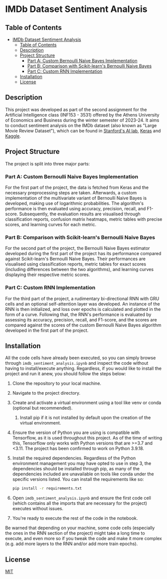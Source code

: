 # IMDb Dataset Sentiment Analysis

## Table of Contents

- [IMDb Dataset Sentiment Analysis](#imdb-dataset-sentiment-analysis)
  - [Table of Contents](#table-of-contents)
  - [Description](#description)
  - [Project Structure](#project-structure)
    - [Part A: Custom Bernoulli Naive Bayes Implementation](#part-a-custom-bernoulli-naive-bayes-implementation)
    - [Part B: Comparison with Scikit-learn's Bernoulli Naive Bayes](#part-b-comparison-with-scikit-learns-bernoulli-naive-bayes)
    - [Part C: Custom RNN Implementation](#part-c-custom-rnn-implementation)
  - [Installation](#installation)
  - [License](#license)

## Description

This project was developed as part of the second assignment for the Artificial Intelligence class (INF153 - 3531) offered by the Athens University of Economics and Business during the winter semester of 2023-24. It aims to conduct sentiment analysis on the IMDb dataset (also known as "Large Movie Review Dataset"), which can be found in [Stanford&#39;s AI lab](https://ai.stanford.edu/~amaas/data/sentiment/), [Keras](https://keras.io/api/datasets/imdb/) and [Kaggle](https://www.kaggle.com/datasets/lakshmi25npathi/imdb-dataset-of-50k-movie-reviews).

## Project Structure

The project is split into three major parts:

### Part A: Custom Bernoulli Naive Bayes Implementation

For the first part of the project, the data is fetched from Keras and the necessary preprocessing steps are taken. Afterwards, a custom implementation of the multivariate variant of Bernoulli Naive Bayes is developed, making use of logarithmic probabilities. The algorithm's performance is then evaluated using accuracy, precision, recall, and F1-score. Subsequently, the evaluation results are visualised through classification reports, confusion matrix heatmaps, metric tables with precise scores, and learning curves for each metric.

### Part B: Comparison with Scikit-learn's Bernoulli Naive Bayes

For the second part of the project, the Bernoulli Naive Bayes estimator developed during the first part of the project has its performance compared against Scikit-learn's Bernoulli Naive Bayes. Their performances are visualised using classification reports, metric tables for exact scores (including differences between the two algorithms), and learning curves displaying their respective metric scores.

### Part C: Custom RNN Implementation

For the third part of the project, a rudimentary bi-directional RNN with GRU cells and an optional self-attention layer was developed. An instance of the RNN is then initialized, and loss over epochs is calculated and plotted in the form of a curve. Following that, the RNN's performance is evaluated by assessing its accuracy, precision, recall, and F1-score, and the scores are compared against the scores of the custom Bernoulli Naive Bayes algorithm developed in the first part of the project.

## Installation

All the code cells have already been executed, so you can simply browse through `imdb_sentiment_analysis.ipynb` and inspect the code without having to install/execute anything. Regardless, if you would like to install the project and run it anew, you should follow the steps below:

1. Clone the repository to your local machine.
2. Navigate to the project directory.
3. Create and activate a virtual environment using a tool like venv or conda (optional but recommended).
   1. Install pip if it is not installed by default upon the creation of the virtual environment.
4. Ensure the version of Python you are using is compatible with Tensorflow, as it is used throughout this project. As of the time of writing this, Tensorflow only works with Python versions that are >=3.7 and \<3.11. The project has been confirmed to work on Python 3.9.18.
5. Install the required dependencies. Regardless of the Python environment management you may have opted to use in step 3, the dependencies should be installed through pip, as many of the dependencies included are unavailable on tools like conda under the specific versions listed. You can install the requirements like so:

   ```bash
   pip install -r requirements.txt
   ```

6. Open `imdb_sentiment_analysis.ipynb` and ensure the first code cell (which contains all the imports that are necessary for the project) executes without issues.
7. You're ready to execute the rest of the code in the notebook.

Be warned that depending on your machine, some code cells (especially the ones in the RNN section of the project) might take a long time to execute, and even more so if you tweak the code and make it more complex (e.g. add more layers to the RNN and/or add more train epochs).

## License

[MIT](https://choosealicense.com/licenses/mit/)
